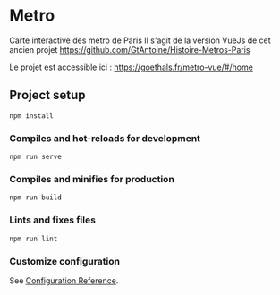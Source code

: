 # Metro

Carte interactive des métro de Paris
Il s'agit de la version VueJs de cet ancien projet https://github.com/GtAntoine/Histoire-Metros-Paris

Le projet est accessible ici : https://goethals.fr/metro-vue/#/home

## Project setup
```
npm install
```

### Compiles and hot-reloads for development
```
npm run serve
```

### Compiles and minifies for production
```
npm run build
```

### Lints and fixes files
```
npm run lint
```

### Customize configuration
See [Configuration Reference](https://cli.vuejs.org/config/).
